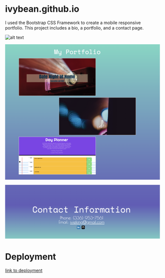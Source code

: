 # ivybean.github.io
I used the Bootstrap CSS Framework to create a mobile responsive portfolio. 
This project includes a bio, a portfolio, and a contact page.

![alt text](assets/img/screenshots/bio.png "About ME")

![alt text](assets/screenshots/portfolio.png "Portfolio")

![alt text](assets/screenshots/contactInfo.png "ContactInfo")

# Deployment

[link to deployment](https://ivybean.github.io/)


